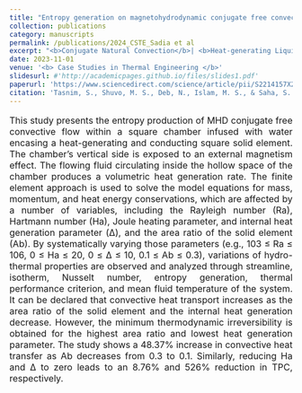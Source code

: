 ```yaml
---
title: "Entropy generation on magnetohydrodynamic conjugate free convection with Joule heating of heat-generating liquid and solid element inside a chamber "
collection: publications
category: manuscripts
permalink: /publications/2024_CSTE_Sadia et al
excerpt: "<b>Conjugate Natural Convection</b>| <b>Heat-generating Liquids and Solid</b>"
date: 2023-11-01
venue: '<b> Case Studies in Thermal Engineering </b>'
slidesurl: #'http://academicpages.github.io/files/slides1.pdf'
paperurl: 'https://www.sciencedirect.com/science/article/pii/S2214157X23010171'
citation: 'Tasnim, S., Shuvo, M. S., Deb, N., Islam, M. S., & Saha, S. (2023). Entropy generation on magnetohydrodynamic conjugate free convection with Joule heating of heat-generating liquid and solid element inside a chamber. Case Studies in Thermal Engineering, 52, 103711.'
---
```


<p style="text-align: justify; font-size: 16px">This study presents the entropy production of MHD conjugate free convective flow within a square chamber infused with water encasing a heat-generating and conducting square solid element. The chamber’s vertical side is exposed to an external magnetism effect. The flowing fluid circulating inside the hollow space of the chamber produces a volumetric heat generation rate. The finite element approach is used to solve the model equations for mass, momentum, and heat energy conservations, which are affected by a number of variables, including the Rayleigh number (Ra), Hartmann number (Ha), Joule heating parameter, and internal heat generation parameter (Δ), and the area ratio of the solid element (Ab). By systematically varying those parameters (e.g., 103 ≤ Ra ≤ 106, 0 ≤ Ha ≤ 20, 0 ≤ Δ ≤ 10, 0.1 ≤ Ab ≤ 0.3), variations of hydro-thermal properties are observed and analyzed through streamline, isotherm, Nusselt number, entropy generation, thermal performance criterion, and mean fluid temperature of the system. It can be declared that convective heat transport increases as the area ratio of the solid element and the internal heat generation decrease. However, the minimum thermodynamic irreversibility is obtained for the highest area ratio and lowest heat generation parameter. The study shows a 48.37% increase in convective heat transfer as Ab decreases from 0.3 to 0.1. Similarly, reducing Ha and Δ to zero leads to an 8.76% and 526% reduction in TPC, respectively.</p>